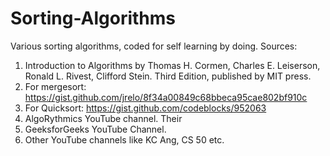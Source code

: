 # Sorting-Algorithms
Various sorting algorithms, coded for self learning by doing.
Sources:
1. Introduction to Algorithms by Thomas H. Cormen, Charles E. Leiserson, Ronald L. Rivest, Clifford Stein. Third Edition, published by MIT press.
2. For mergesort: https://gist.github.com/jrelo/8f34a00849c68bbeca95cae802bf910c
3. For Quicksort: https://gist.github.com/codeblocks/952063
4. AlgoRythmics YouTube channel. Their
5. GeeksforGeeks YouTube Channel.
6. Other YouTube channels like KC Ang, CS 50 etc.
